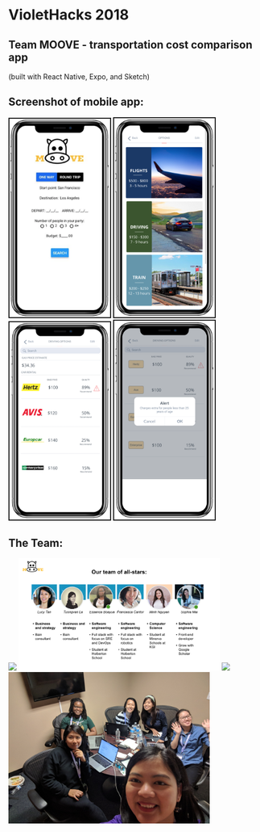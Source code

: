 # VioletHacks 2018

## Team MOOVE - transportation cost comparison app

(built with React Native, Expo, and Sketch)

## Screenshot of mobile app:
<img src="/assets/Screen%20Shot%202019-03-21%20at%204.32.11%20PM.png" width="200px" border="2px solid" />
<img src="/assets/Screen%20Shot%202019-03-21%20at%204.32.26%20PM.png" width="200px" border="2px solid" />
<img src="/assets/Screen%20Shot%202019-03-21%20at%204.33.06%20PM.png" width="200px" border="2px solid" />
<img src="/assets/Screen%20Shot%202019-03-21%20at%204.33.20%20PM.png" width="200px" border="2px solid" />

## The Team:
<img src="/assets/IMG_20181103_204456.jpg" width="400px" />
<img src="/assets/Screen%20Shot%202019-03-21%20at%204.31.29%20PM.png" width="400px" />
<img src="/assets/IMG_20181103_185630.jpg" width="400px" />
<img src="/assets/IMG_20181103_190608.jpg" width="400px" />


